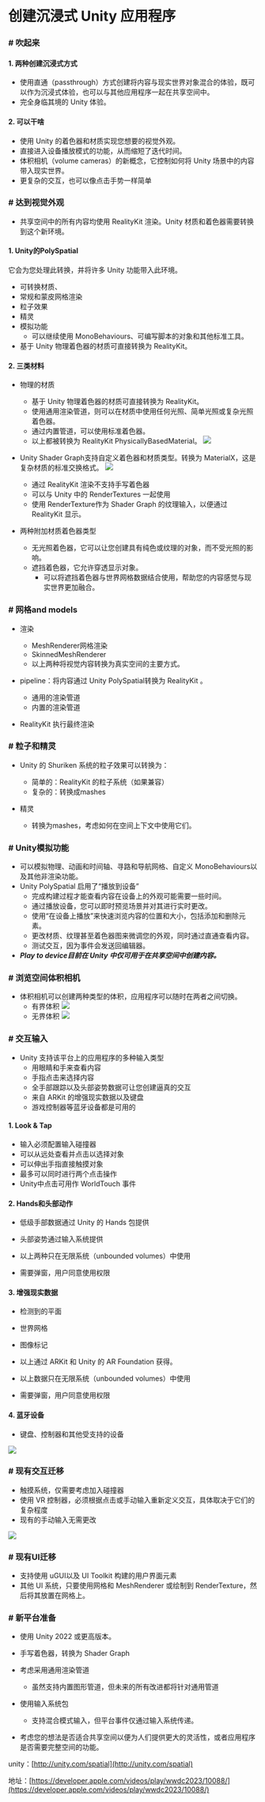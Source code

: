 # 创建沉浸式 Unity 应用程序

### # 吹起来
#### 1. 两种创建沉浸式方式
* 使用直通（passthrough）方式创建将内容与现实世界对象混合的体验，既可以作为沉浸式体验，也可以与其他应用程序一起在共享空间中。
* 完全身临其境的 Unity 体验。

#### 2. 可以干啥
* 使用 Unity 的着色器和材质实现您想要的视觉外观。
* 直接进入设备播放模式的功能，从而缩短了迭代时间。
* 体积相机（volume cameras）的新概念，它控制如何将 Unity 场景中的内容带入现实世界。
* 更复杂的交互，也可以像点击手势一样简单

### # 达到视觉外观
* 共享空间中的所有内容均使用 RealityKit 渲染。Unity 材质和着色器需要转换到这个新环境。
	
#### 1. Unity的PolySpatial
它会为您处理此转换，并将许多 Unity 功能带入此环境。

* 可转换材质、
* 常规和蒙皮网格渲染
* 粒子效果
* 精灵
* 模拟功能
	* 可以继续使用 MonoBehaviours、可编写脚本的对象和其他标准工具。
* 基于 Unity 物理着色器的材质可直接转换为 RealityKit。

#### 2. 三类材料
* 物理的材质
	* 基于 Unity 物理着色器的材质可直接转换为 RealityKit。
	* 使用通用渲染管道，则可以在材质中使用任何光照、简单光照或复杂光照着色器。
	* 通过内置管道，可以使用标准着色器。
	* 以上都被转换为 RealityKit PhysicallyBasedMaterial。
	![](./imgs/Create_physically.png)
* Unity Shader Graph支持自定义着色器和材质类型。转换为 MaterialX，这是复杂材质的标准交换格式。
	![](./imgs/Create_custom.png)
	* 通过 RealityKit 渲染不支持手写着色器
	* 可以与 Unity 中的 RenderTextures 一起使用
	* 使用 RenderTexture作为 Shader Graph 的纹理输入，以便通过 RealityKit 显示。

* 两种附加材质着色器类型
	* 无光照着色器，它可以让您创建具有纯色或纹理的对象，而不受光照的影响。
	* 遮挡着色器，它允许穿透显示对象。
		* 可以将遮挡着色器与世界网格数据结合使用，帮助您的内容感觉与现实世界更加融合。
		
### # 网格and models
* 渲染
	* MeshRenderer网格渲染
	* SkinnedMeshRenderer
	* 以上两种将视觉内容转换为真实空间的主要方式。
* pipeline：将内容通过 Unity PolySpatial转换为 RealityKit 。
	* 通用的渲染管道
	* 内置的渲染管道

* RealityKit 执行最终渲染

### # 粒子和精灵
* Unity 的 Shuriken 系统的粒子效果可以转换为：
	* 简单的：RealityKit 的粒子系统（如果兼容）
	* 复杂的：转换成mashes

* 精灵
	* 转换为mashes，考虑如何在空间上下文中使用它们。

### # Unity模拟功能
* 可以模拟物理、动画和时间轴、寻路和导航网格、自定义 MonoBehaviours以及其他非渲染功能。
* Unity PolySpatial 启用了“播放到设备”
	* 完成构建过程才能查看内容在设备上的外观可能需要一些时间。
	* 通过播放设备，您可以即时预览场景并对其进行实时更改。
	* 使用“在设备上播放”来快速浏览内容的位置和大小，包括添加和删除元素。
	* 更改材质、纹理甚至着色器图来微调您的外观，同时通过直通查看内容。
	* 测试交互，因为事件会发送回编辑器。
* ***Play to device目前在 Unity 中仅可用于在共享空间中创建内容。***
	
### # 浏览空间体积相机
* 体积相机可以创建两种类型的体积，应用程序可以随时在两者之间切换。
	* 有界体积
![](./imgs/Create_bounded.png)
	* 无界体积
![](./imgs/Create_unbounded.png)

### # 交互输入
* Unity 支持该平台上的应用程序的多种输入类型
	* 用眼睛和手来查看内容
	* 手指点击来选择内容
	* 全手部跟踪以及头部姿势数据可让您创建逼真的交互
	* 来自 ARKit 的增强现实数据以及键盘
	* 游戏控制器等蓝牙设备都是可用的
	
#### 1. Look & Tap
* 输入必须配置输入碰撞器
* 可以从远处查看并点击以选择对象
* 可以伸出手指直接触摸对象
* 最多可以同时进行两个点击操作
* Unity中点击可用作 WorldTouch 事件

#### 2. Hands和头部动作
* 低级手部数据通过 Unity 的 Hands 包提供
* 头部姿势通过输入系统提供

* 以上两种只在无限系统（unbounded volumes）中使用
* 需要弹窗，用户同意使用权限

#### 3. 增强现实数据
* 检测到的平面
* 世界网格
* 图像标记

* 以上通过 ARKit 和 Unity 的 AR Foundation 获得。
* 以上数据只在无限系统（unbounded volumes）中使用
* 需要弹窗，用户同意使用权限

#### 4. 蓝牙设备
* 键盘、控制器和其他受支持的设备

![](./imgs/Create_input.png)

### # 现有交互迁移
* 触摸系统，仅需要考虑加入碰撞器
* 使用 VR 控制器，必须根据点击或手动输入重新定义交互，具体取决于它们的复杂程度
* 现有的手动输入无需更改

![](./imgs/Create_exist_app.png)

### # 现有UI迁移
* 支持使用 uGUI以及 UI Toolkit 构建的用户界面元素
* 其他 UI 系统，只要使用网格和 MeshRenderer 或绘制到 RenderTexture，然后将其放置在网格上。

### # 新平台准备
* 使用 Unity 2022 或更高版本。
* 手写着色器，转换为 Shader Graph
* 考虑采用通用渲染管道
	* 虽然支持内置图形管道，但未来的所有改进都将针对通用管道
* 使用输入系统包
	* 支持混合模式输入，但平台事件仅通过输入系统传递。

* 考虑您的想法是否适合共享空间以便为人们提供更大的灵活性，或者应用程序是否需要完整空间的功能。

unity：[http://unity.com/spatial](http://unity.com/spatial)

地址：[https://developer.apple.com/videos/play/wwdc2023/10088/](https://developer.apple.com/videos/play/wwdc2023/10088/)